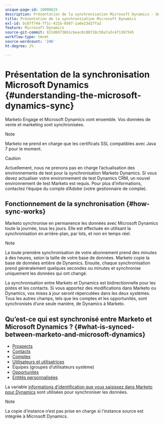 ```yaml
---
unique-page-id: 10098625
description: Présentation de la synchronisation Microsoft Dynamics - Documents Marketo - Documentation du produit
title: Présentation de la synchronisation Microsoft Dynamics
exl-id: bc87f744-7f1c-421b-8507-1a6e23d27fa2
feature: Microsoft Dynamics
source-git-commit: 821d69736b1cbeac0c80718c58a7a3c471387545
workflow-type: tm+mt
source-wordcount: '246'
ht-degree: 2%

---
```


# Présentation de la synchronisation Microsoft Dynamics {#understanding-the-microsoft-dynamics-sync}

Marketo Engage et Microsoft Dynamics vont ensemble. Vos données de vente et marketing sont synchronisées.

>[!NOTE]
>
>Marketo ne prend en charge que les certificats SSL compatibles avec Java 7 pour le moment.

>[!CAUTION]
>
>Actuellement, nous ne prenons pas en charge l’actualisation des environnements de test pour la synchronisation Marketo Dynamics. Si vous devez actualiser votre environnement de test Dynamics CRM, un nouvel environnement de test Marketo est requis. Pour plus d’informations, contactez l’équipe du compte d’Adobe (votre gestionnaire de compte).

## Fonctionnement de la synchronisation {#how-sync-works}

Marketo synchronise en permanence les données avec Microsoft Dynamics toute la journée, tous les jours. Elle est effectuée en utilisant la synchronisation en arrière-plan, par lots, et non en temps réel.

>[!NOTE]
>
>La toute première synchronisation de votre abonnement prend des minutes à des heures, selon la taille de votre base de données. Marketo copie la base de données entière de Dynamics. Ensuite, chaque synchronisation prend généralement quelques secondes ou minutes et synchronise uniquement les données qui ont changé.

La synchronisation entre Marketo et Dynamics est bidirectionnelle pour les pistes et les contacts. Si vous apportez des modifications dans Marketo ou Dynamics, vos mises à jour seront répercutées dans les deux systèmes. Tous les autres champs, tels que les comptes et les opportunités, sont synchronisés d’une seule manière, de Dynamics à Marketo.

## Qu’est-ce qui est synchronisé entre Marketo et Microsoft Dynamics ? {#what-is-synced-between-marketo-and-microsoft-dynamics}

* [Prospects](/help/marketo/product-docs/crm-sync/microsoft-dynamics-sync/microsoft-dynamics-sync-details/microsoft-dynamics-sync-lead-sync.md)
* [Contacts](/help/marketo/product-docs/crm-sync/microsoft-dynamics-sync/microsoft-dynamics-sync-details/microsoft-dynamics-sync-contact-sync.md)
* [Comptes](/help/marketo/product-docs/crm-sync/microsoft-dynamics-sync/microsoft-dynamics-sync-details/microsoft-dynamics-sync-account-sync.md)
* [Utilisateurs et utilisatrices](/help/marketo/product-docs/crm-sync/microsoft-dynamics-sync/microsoft-dynamics-sync-details/microsoft-dynamics-sync-user-sync.md)
* Équipes (groupes d’utilisateurs système)
* [Opportunités](/help/marketo/product-docs/crm-sync/microsoft-dynamics-sync/microsoft-dynamics-sync-details/microsoft-dynamics-sync-opportunity-sync.md)
* [Entités personnalisées](/help/marketo/product-docs/crm-sync/microsoft-dynamics-sync/microsoft-dynamics-sync-details/enable-sync-for-a-custom-entity.md)

La variable [informations d’identification que vous saisissez dans Marketo pour Dynamics](/help/marketo/product-docs/crm-sync/microsoft-dynamics-sync/sync-setup/microsoft-dynamics-365-with-ropc-connection/step-2-of-4-set-up.md) sont utilisées pour synchroniser les données.

>[!NOTE]
>
>La copie d’instance n’est pas prise en charge si l’instance source est intégrée à Microsoft Dynamics.
